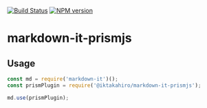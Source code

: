 [![Build Status](https://travis-ci.org/iktakahiro/markdown-it-prismjs.svg?branch=master)](https://travis-ci.org/iktakahiro/markdown-it-prismjs)
[![NPM version](https://img.shields.io/npm/v/@iktakahiro/markdown-it-prismjs.svg?style=flat)](https://www.npmjs.org/package/markdown-it-br)

# markdown-it-prismjs

## Usage
```js
const md = require('markdown-it')();
const prismPlugin = require('@iktakahiro/markdown-it-prismjs');

md.use(prismPlugin);
```
